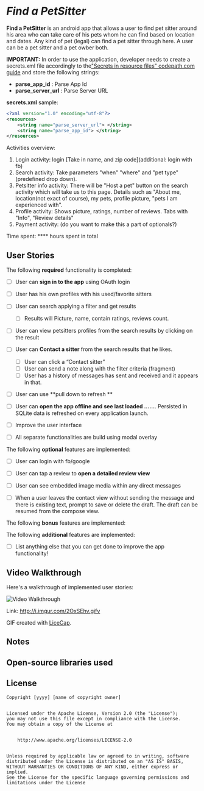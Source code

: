 # *Find a PetSitter*


**Find a PetSitter** is an android app that allows a user to find pet sitter around his area who can take care of his pets whom he can find based on location and dates. Any kind of pet (legal) can find a pet sitter through here. A user can be a pet sitter and a pet owber both.

**IMPORTANT:**
In order to use the application, developer needs to create a secrets.xml file accordingly to the["Secrets in resource files" codepath.com guide](http://guides.codepath.com/android/Storing-Secret-Keys-in-Android#secrets-in-resource-files) and store the following strings:

* **parse_app_id** : Parse App Id
* **parse_server_url** : Parse Server URL

**secrets.xml** sample:

```xml
<?xml version="1.0" encoding="utf-8"?>
<resources>
    <string name="parse_server_url"> </string>
    <string name="parse_app_id"> </string>
</resources>
```

Activities overview:
1. Login activity: login [Take in name, and zip code](additional: login with fb)
2. Search activity: Take parameters "when" "where" and "pet type"(predefined drop down).  
3. Petsitter info activity: There will be "Host a pet" button on the search activity which will take us to this page. Details such as "About me, location(not exact of course), my pets, profile picture, "pets I am experienced with".
4. Profile activity: Shows picture, ratings, number of reviews. Tabs with "Info", "Review details"
5. Payment activity: (do you want to make this a part of optionals?)


Time spent: **** hours spent in total


## User Stories


The following **required** functionality is completed:


* [ ] User can **sign in to the app** using OAuth login
* [ ] User has his own profiles with his used/favorite sitters
* [ ] User can search applying a filter and get results 
  * [ ] Results will Picture, name, contain ratings, reviews count.
* [ ] User can view petsitters profiles from the search results by clicking on the result
* [ ] User can **Contact a sitter** from the search results that he likes. 
  * [ ] User can click a “Contact sitter”
  * [ ] User can send a note along with the filter criteria (fragment)
  * [ ] User has a history of messages has sent and received and it appears in that.
* [ ] User can use **pull down to refresh **
* [ ] User can **open the app offline and see last loaded ......**. Persisted in SQLite data is refreshed on every application launch. 
* [ ] Improve the user interface
* [ ] All separate functionalities are build using modal overlay




The following **optional** features are implemented:


* [ ] User can login with fb/google
* [ ] User can tap a review to **open a detailed review view**
* [ ] User can see embedded image media within any direct messages
* [ ] When a user leaves the contact view without sending the message and there is existing text, prompt to save or delete the draft.  The draft can be resumed from the compose view.




The following **bonus** features are implemented:




The following **additional** features are implemented:


* [ ] List anything else that you can get done to improve the app functionality!


## Video Walkthrough


Here's a walkthrough of implemented user stories:


<img src='http://i.imgur.com/2OxSEhv.gifv' title='Video Walkthrough' width='' alt='Video Walkthrough' />


Link: http://i.imgur.com/2OxSEhv.gifv


GIF created with [LiceCap](http://www.cockos.com/licecap/).


## Notes




## Open-source libraries used




## License


    Copyright [yyyy] [name of copyright owner]


    Licensed under the Apache License, Version 2.0 (the "License");
    you may not use this file except in compliance with the License.
    You may obtain a copy of the License at


        http://www.apache.org/licenses/LICENSE-2.0


    Unless required by applicable law or agreed to in writing, software
    distributed under the License is distributed on an "AS IS" BASIS,
    WITHOUT WARRANTIES OR CONDITIONS OF ANY KIND, either express or implied.
    See the License for the specific language governing permissions and
    limitations under the License
